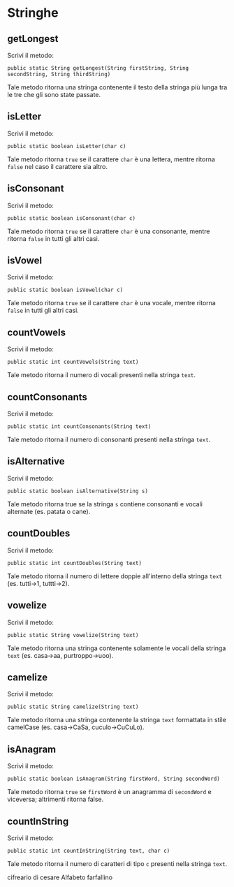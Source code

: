 # Stringhe

## getLongest
Scrivi il metodo:

`public static String getLongest(String firstString, String secondString, String thirdString)`

Tale metodo ritorna una stringa contenente il testo della stringa più lunga tra le tre che gli sono state passate.

## isLetter
Scrivi il metodo:

`public static boolean isLetter(char c)`

Tale metodo ritorna `true` se il carattere `char` è una lettera, mentre ritorna `false` nel caso il carattere sia altro.

## isConsonant
Scrivi il metodo:

`public static boolean isConsonant(char c)`

Tale metodo ritorna `true` se il carattere `char` è una consonante, mentre ritorna `false` in tutti gli altri casi.

## isVowel
Scrivi il metodo:

`public static boolean isVowel(char c)`

Tale metodo ritorna `true` se il carattere `char` è una vocale, mentre ritorna `false` in tutti gli altri casi.

## countVowels
Scrivi il metodo:

`public static int countVowels(String text)`

Tale metodo ritorna il numero di vocali presenti nella stringa `text`.

## countConsonants
Scrivi il metodo:

`public static int countConsonants(String text)`

Tale metodo ritorna il numero di consonanti presenti nella stringa `text`.


## isAlternative
Scrivi il metodo:

`public static boolean isAlternative(String s)`

Tale metodo ritorna true se la stringa `s` contiene consonanti e vocali alternate (es. patata o cane).

## countDoubles
Scrivi il metodo:

`public static int countDoubles(String text)`

Tale metodo ritorna il numero di lettere doppie all'interno della stringa `text` (es. tutti->1, tuttti->2).

## vowelize
Scrivi il metodo:

`public static String vowelize(String text)`

Tale metodo ritorna una stringa contenente solamente le vocali della stringa `text` (es. casa->aa, purtroppo->uoo). 

## camelize
Scrivi il metodo:

`public static String camelize(String text)`

Tale metodo ritorna una stringa contenente la stringa `text` formattata in stile camelCase (es. casa->CaSa, cuculo->CuCuLo). 

## isAnagram
Scrivi il metodo:

`public static boolean isAnagram(String firstWord, String secondWord)`

Tale metodo ritorna `true` se `firstWord` è un anagramma di `secondWord` e viceversa; altrimenti ritorna false.

## countInString
Scrivi il metodo:

`public static int countInString(String text, char c)`

Tale metodo ritorna il numero di caratteri di tipo `c` presenti nella stringa `text`.






cifreario di cesare
Alfabeto farfallino



